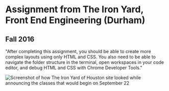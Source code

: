 # Assignment from The Iron Yard, Front End Engineering (Durham)
## Fall 2016

"After completing this assignment, you should be able to create more complex layouts using only HTML and CSS. You also need to be able to navigate the folder structure in the terminal, open workspaces in your code editor, and debug HTML and CSS with Chrome Developer Tools."

![Screenshot of how The Iron Yard of Houston site looked while announcing the classes that would begin on September 22](https://tiy-learn-content.s3.amazonaws.com/4dd8da28-blog.png)
